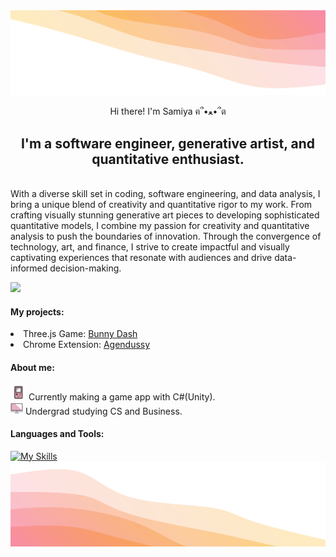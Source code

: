 <img src = "up.svg" alt="My Happy SVG"/>
<p align="center">Hi there! I'm Samiya  ฅ՞•ﻌ•՞ต </p>
<h2 align="center"> I'm a software engineer, generative artist, and quantitative enthusiast. </h2>
<br>With a diverse skill set in coding, software engineering, and data analysis, I bring a unique blend of creativity and quantitative rigor to my work. From crafting visually stunning generative art pieces to developing sophisticated quantitative models, I combine my passion for creativity and quantitative analysis to push the boundaries of innovation. Through the convergence of technology, art, and finance, I strive to create impactful and visually captivating experiences that resonate with audiences and drive data-informed decision-making.

![](https://komarev.com/ghpvc/?username=jojo142&color=ff69b4)

#### My projects: 
<li> Three.js Game: <a href="https://bunnydash.netlify.app/" target="_blank">Bunny Dash</a>   
<li> Chrome Extension: <a href="https://chrome.google.com/webstore/detail/agendussy/fjkeibaligkgcgdjocidpobcdkboibcd" target="_blank">Agendussy</a> 

#### About me: 
<img src = "game.svg" height = 25 width = 25/> Currently making a game app with C#(Unity).<br>
<img src = "comp.svg" height = 20 width = 20/> Undergrad studying CS and Business.
#### Languages and Tools:
[![My Skills](https://skillicons.dev/icons?i=javascript,css,docker,discord,eclipse,heroku,react,nodejs,mongodb,wordpress,python,java,cs,powershell,flutter,git,atom,cpp,unity,figma,illustrator,angular,photoshop)](https://skillicons.dev)
<img src = "bottom_header.svg" alt="My Happy SVG"/>
